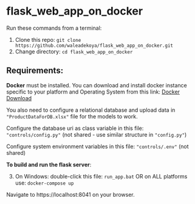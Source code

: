 # flask_web_app_on_docker

Run these commands from a terminal:

1. Clone this repo: `git clone https://github.com/waleadekoya/flask_web_app_on_docker.git`
2. Change directory: `cd flask_web_app_on_docker`

## Requirements:

**Docker** must be installed.
You can download and install docker instance specific to your platform and Operating System from this link:
[Docker Download](https://hub.docker.com/search?offering=community&q=&type=edition)

You also need to configure a relational database and upload data in `"ProductDataForDB.xlsx"` file for the models to work.

Configure the database uri as class variable in this file: `"controls/config.py"` (not shared - use similar structure in `"config.py"`)

Configure system environment variables in this file: `"controls/.env"` (not shared)

**To build and run the flask server**:

3. On Windows: double-click this file: `run_app.bat` OR on ALL platforms use: `docker-compose up`


Navigate to https://localhost:8041 on your browser.

